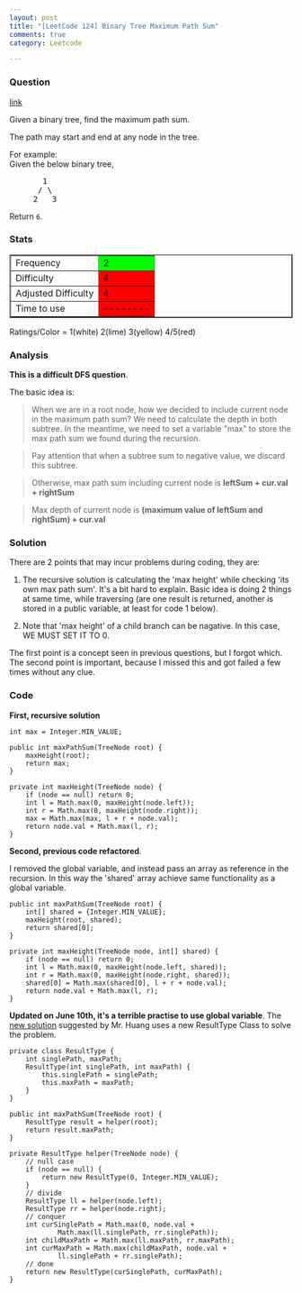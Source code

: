 ```yaml
---
layout: post
title: "[LeetCode 124] Binary Tree Maximum Path Sum"
comments: true
category: Leetcode

---
```



### Question 
[link](https://oj.leetcode.com/problems/binary-tree-maximum-path-sum/)

<div class="question-content">
            <p></p><p>
Given a binary tree, find the maximum path sum.
</p>

<p>
The path may start and end at any node in the tree.
</p>

<p>
For example:<br>
Given the below binary tree,
</p><pre>       1
      / \
     2   3
</pre>
<p></p>
<p>
Return <code>6</code>.
</p><p></p>
          </div>

### Stats
<table border="2">
	<tr>
		<td>Frequency</td>
		<td bgcolor="lime">2</td>
	</tr>
	<tr>
		<td>Difficulty</td>
		<td bgcolor="red">4</td>
	</tr>
	<tr>
		<td>Adjusted Difficulty</td>
		<td bgcolor="red">4</td>
	</tr>
	<tr>
		<td>Time to use</td>
		<td bgcolor="red">--------</td>
	</tr>
</table>

Ratings/Color = 1(white) 2(lime) 3(yellow) 4/5(red)

### Analysis

__This is a difficult DFS question__.

The basic idea is: 

> When we are in a root node, how we decided to include current node in the maximum path sum? We need to calculate the depth in both subtree. In the meantime, we need to set a variable "max" to store the max path sum we found during the recursion. 

> Pay attention that when a subtree sum to negative value, we discard this subtree. 

> Otherwise, max path sum including current node is __leftSum + cur.val + rightSum__

> Max depth of current node is __(maximum value of leftSum and rightSum) + cur.val__

### Solution

There are 2 points that may incur problems during coding, they are: 

1. The recursive solution is calculating the 'max height' while checking 'its own max path sum'. It's a bit hard to explain. Basic idea is doing 2 things at same time, while traversing (are one result is returned, another is stored in a public variable, at least for code 1 below). 

2. Note that 'max height' of a child branch can be nagative. In this case, WE MUST SET IT TO 0. 

The first point is a concept seen in previous questions, but I forgot which. The second point is important, because I missed this and got failed a few times without any clue. 

### Code

__First, recursive solution__

    int max = Integer.MIN_VALUE;
    
    public int maxPathSum(TreeNode root) {
        maxHeight(root);
        return max;
    }
    
    private int maxHeight(TreeNode node) {
        if (node == null) return 0;
        int l = Math.max(0, maxHeight(node.left));
        int r = Math.max(0, maxHeight(node.right));
        max = Math.max(max, l + r + node.val);
        return node.val + Math.max(l, r);
    }

__Second, previous code refactored__. 

I removed the global variable, and instead pass an array as reference in the recursion. In this way the 'shared' array achieve same functionality as a global variable. 

    public int maxPathSum(TreeNode root) {
        int[] shared = {Integer.MIN_VALUE};
        maxHeight(root, shared);
        return shared[0];
    }
    
    private int maxHeight(TreeNode node, int[] shared) {
        if (node == null) return 0;
        int l = Math.max(0, maxHeight(node.left, shared));
        int r = Math.max(0, maxHeight(node.right, shared));
        shared[0] = Math.max(shared[0], l + r + node.val);
        return node.val + Math.max(l, r);
    }

__Updated on June 10th, it's a terrible practise to use global variable__. The [new solution](http://answer.ninechapter.com/solutions/binary-tree-maximum-path-sum/) suggested by Mr. Huang uses a new ResultType Class to solve the problem. 

    private class ResultType {
        int singlePath, maxPath;
        ResultType(int singlePath, int maxPath) {
            this.singlePath = singlePath;
            this.maxPath = maxPath;
        }
    }
	
    public int maxPathSum(TreeNode root) {
        ResultType result = helper(root);
        return result.maxPath;
    }
	
	private ResultType helper(TreeNode node) {
	    // null case
	    if (node == null) {
	        return new ResultType(0, Integer.MIN_VALUE);
	    }
	    // divide
	    ResultType ll = helper(node.left);
	    ResultType rr = helper(node.right);
	    // conquer
	    int curSinglePath = Math.max(0, node.val + 
	            Math.max(ll.singlePath, rr.singlePath));
	    int childMaxPath = Math.max(ll.maxPath, rr.maxPath);
	    int curMaxPath = Math.max(childMaxPath, node.val + 
	            ll.singlePath + rr.singlePath);
	    // done
	    return new ResultType(curSinglePath, curMaxPath);
	}
